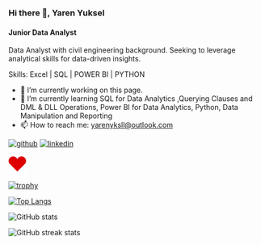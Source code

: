 ### Hi there 👋, Yaren Yuksel
#### Junior Data Analyst
Data Analyst with civil engineering background. Seeking to leverage analytical skills for data-driven insights.

Skills: Excel | SQL | POWER BI | PYTHON

- 🔭 I’m currently working on this page. 
- 🌱 I’m currently learning SQL for Data Analytics ,Querying Clauses and DML & DLL Operations, Power BI for Data Analytics, Python, Data Manipulation and Reporting 
- 📫 How to reach me: yarenyksll@outlook.com 


[<img src='https://cdn.jsdelivr.net/npm/simple-icons@3.0.1/icons/github.svg' alt='github' height='40'>](https://github.com/yarenyksl)  [<img src='https://cdn.jsdelivr.net/npm/simple-icons@3.0.1/icons/linkedin.svg' alt='linkedin' height='40'>](https://www.linkedin.com/in/https://www.linkedin.com/in/yareny//)  

<a href='https://docs.github.com/en/github/supporting-the-open-source-community-with-github-sponsors'><img src='https://raw.githubusercontent.com/acervenky/animated-github-badges/master/assets/sponsorbadge.gif' width='35' height='35'></a> 

[![trophy](https://github-profile-trophy.vercel.app/?username=yarenyksl)](https://github.com/ryo-ma/github-profile-trophy)

[![Top Langs](https://github-readme-stats.vercel.app/api/top-langs/?username=yarenyksl)](https://github.com/anuraghazra/github-readme-stats)

![GitHub stats](https://github-readme-stats.vercel.app/api?username=yarenyksl&show_icons=true)  

![GitHub streak stats](https://streak-stats.demolab.com/?user=yarenyksl)  

